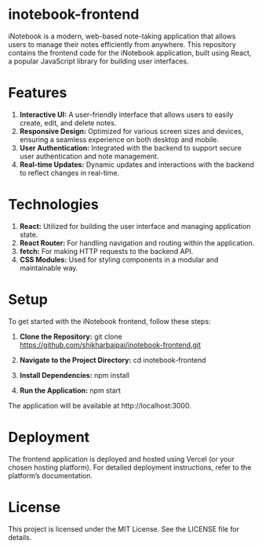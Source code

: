 # inotebook-frontend
iNotebook is a modern, web-based note-taking application that allows users to manage their notes efficiently from anywhere. This repository contains the frontend code for the iNotebook application, built using React, a popular JavaScript library for building user interfaces.

# Features
1. **Interactive UI:** A user-friendly interface that allows users to easily create, edit, and delete notes.
2. **Responsive Design:** Optimized for various screen sizes and devices, ensuring a seamless experience on both desktop and mobile.
3. **User Authentication:** Integrated with the backend to support secure user authentication and note management.
4. **Real-time Updates:** Dynamic updates and interactions with the backend to reflect changes in real-time.

# Technologies
1. **React:** Utilized for building the user interface and managing application state.
2. **React Router:** For handling navigation and routing within the application.
3. **fetch:** For making HTTP requests to the backend API.
4. **CSS Modules:** Used for styling components in a modular and maintainable way.

# Setup
To get started with the iNotebook frontend, follow these steps:

1. **Clone the Repository:**
git clone https://github.com/shikharbajpai/inotebook-frontend.git

2. **Navigate to the Project Directory:**
cd inotebook-frontend

3. **Install Dependencies:**
npm install

4. **Run the Application:**
npm start

The application will be available at http://localhost:3000.

# Deployment
The frontend application is deployed and hosted using Vercel (or your chosen hosting platform). For detailed deployment instructions, refer to the platform’s documentation.

# License
This project is licensed under the MIT License. See the LICENSE file for details.
